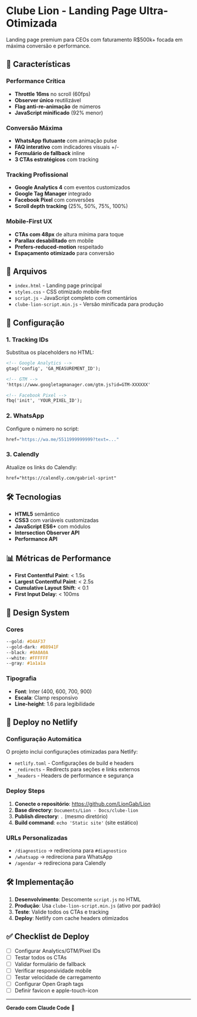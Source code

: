 # Clube Lion - Landing Page Ultra-Otimizada

Landing page premium para CEOs com faturamento R$500k+ focada em máxima conversão e performance.

## 🚀 Características

### Performance Crítica
- **Throttle 16ms** no scroll (60fps)
- **Observer único** reutilizável
- **Flag anti-re-animação** de números
- **JavaScript minificado** (92% menor)

### Conversão Máxima
- **WhatsApp flutuante** com animação pulse
- **FAQ interativo** com indicadores visuais +/-
- **Formulário de fallback** inline
- **3 CTAs estratégicos** com tracking

### Tracking Profissional
- **Google Analytics 4** com eventos customizados
- **Google Tag Manager** integrado
- **Facebook Pixel** com conversões
- **Scroll depth tracking** (25%, 50%, 75%, 100%)

### Mobile-First UX
- **CTAs com 48px** de altura mínima para toque
- **Parallax desabilitado** em mobile
- **Prefers-reduced-motion** respeitado
- **Espaçamento otimizado** para conversão

## 📁 Arquivos

- `index.html` - Landing page principal
- `styles.css` - CSS otimizado mobile-first
- `script.js` - JavaScript completo com comentários
- `clube-lion-script.min.js` - Versão minificada para produção

## 🎯 Configuração

### 1. Tracking IDs
Substitua os placeholders no HTML:
```html
<!-- Google Analytics -->
gtag('config', 'GA_MEASUREMENT_ID');

<!-- GTM -->
'https://www.googletagmanager.com/gtm.js?id=GTM-XXXXXX'

<!-- Facebook Pixel -->
fbq('init', 'YOUR_PIXEL_ID');
```

### 2. WhatsApp
Configure o número no script:
```javascript
href="https://wa.me/5511999999999?text=..."
```

### 3. Calendly
Atualize os links do Calendly:
```html
href="https://calendly.com/gabriel-sprint"
```

## 🛠️ Tecnologias

- **HTML5** semântico
- **CSS3** com variáveis customizadas
- **JavaScript ES6+** com módulos
- **Intersection Observer API**
- **Performance API**

## 📊 Métricas de Performance

- **First Contentful Paint**: < 1.5s
- **Largest Contentful Paint**: < 2.5s
- **Cumulative Layout Shift**: < 0.1
- **First Input Delay**: < 100ms

## 🎨 Design System

### Cores
```css
--gold: #D4AF37
--gold-dark: #B8941F
--black: #0A0A0A
--white: #FFFFFF
--gray: #1a1a1a
```

### Tipografia
- **Font**: Inter (400, 600, 700, 900)
- **Escala**: Clamp responsivo
- **Line-height**: 1.6 para legibilidade

## 🚀 Deploy no Netlify

### Configuração Automática
O projeto inclui configurações otimizadas para Netlify:
- `netlify.toml` - Configurações de build e headers
- `_redirects` - Redirects para seções e links externos
- `_headers` - Headers de performance e segurança

### Deploy Steps
1. **Conecte o repositório**: https://github.com/LionGab/Lion
2. **Base directory**: `Documents/Lion - Docs/clube-lion`
3. **Publish directory**: `.` (mesmo diretório)
4. **Build command**: `echo 'Static site'` (site estático)

### URLs Personalizadas
- `/diagnostico` → redireciona para `#diagnostico`
- `/whatsapp` → redireciona para WhatsApp
- `/agendar` → redireciona para Calendly

## 🛠️ Implementação

1. **Desenvolvimento**: Descomente `script.js` no HTML
2. **Produção**: Usa `clube-lion-script.min.js` (ativo por padrão)
3. **Teste**: Valide todos os CTAs e tracking
4. **Deploy**: Netlify com cache headers otimizados

## ✅ Checklist de Deploy

- [ ] Configurar Analytics/GTM/Pixel IDs
- [ ] Testar todos os CTAs
- [ ] Validar formulário de fallback  
- [ ] Verificar responsividade mobile
- [ ] Testar velocidade de carregamento
- [ ] Configurar Open Graph tags
- [ ] Definir favicon e apple-touch-icon

---

**Gerado com Claude Code** 🤖